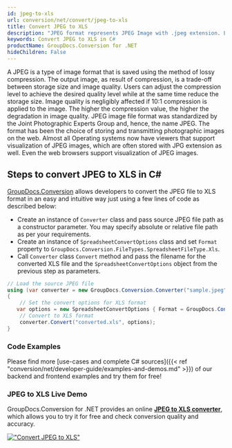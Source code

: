 ```yaml
---
id: jpeg-to-xls
url: conversion/net/convert/jpeg-to-xls
title: Convert JPEG to XLS
description: "JPEG format represents JPEG Image with .jpeg extension. Learn how to convert JPEG to XLS file programmatically in C# language using GroupDocs.Conversion for .NET library."
keywords: Convert JPEG to XLS in C#
productName: GroupDocs.Conversion for .NET
hideChildren: False
---
```


A JPEG is a type of image format that is saved using the method of lossy compression. The output image, as result of compression, is a trade-off between storage size and image quality. Users can adjust the compression level to achieve the desired quality level while at the same time reduce the storage size. Image quality is negligibly affected if 10:1 compression is applied to the image.  The higher the compression value, the higher the degradation in image quality. JPEG image file format was standardized by the Joint Photographic Experts Group and, hence, the name JPEG. The format has been the choice of storing and transmitting photographic images on the web. Almost all Operating systems now have viewers that support visualization of JPEG images, which are often stored with JPG extension as well. Even the web browsers support visualization of JPEG images.

## Steps to convert JPEG to XLS in C#

[GroupDocs.Conversion](https://products.groupdocs.com/conversion/net) allows developers to convert the JPEG file to XLS format in an easy and intuitive way just using a few lines of code as described below:

* Create an instance of `Converter` class and pass source JPEG file path as a constructor parameter. You may specify absolute or relative file path as per your requirements. 
* Create an instance of `SpreadsheetConvertOptions` class and set `Format` property to `GroupDocs.Conversion.FileTypes.SpreadsheetFileType.Xls`.
* Call `Converter` class `Convert` method and pass the filename for the converted XLS file and the `SpreadsheetConvertOptions` object from the previous step as parameters.

```csharp
// Load the source JPEG file
using (var converter = new GroupDocs.Conversion.Converter("sample.jpeg"))
{
    // Set the convert options for XLS format
   var options = new SpreadsheetConvertOptions { Format = GroupDocs.Conversion.FileTypes.SpreadsheetFileType.Xls };
    // Convert to XLS format
    converter.Convert("converted.xls", options);
}
```

### Code Examples

Please find more [use-cases and complete C# sources]({{< ref "conversion/net/developer-guide/examples-and-demos.md" >}}) of our backend and frontend examples and try them for free!

### JPEG to XLS Live Demo

GroupDocs.Conversion for .NET provides an online [**JPEG to XLS converter**](https://products.groupdocs.app/conversion/jpeg-to-xls), which allows you to try it for free and check conversion quality and accuracy.

[!["Convert JPEG to XLS"](conversion/net/images/convert-to-xls/convert-jpeg-to-xls.png)](https://products.groupdocs.app/conversion/jpeg-to-xls)
